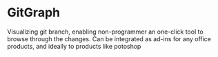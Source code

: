 # GitGraph
Visualizing git branch, enabling non-programmer an one-click tool to browse through the changes. Can be integrated as ad-ins for any office products, and ideally to products like potoshop
